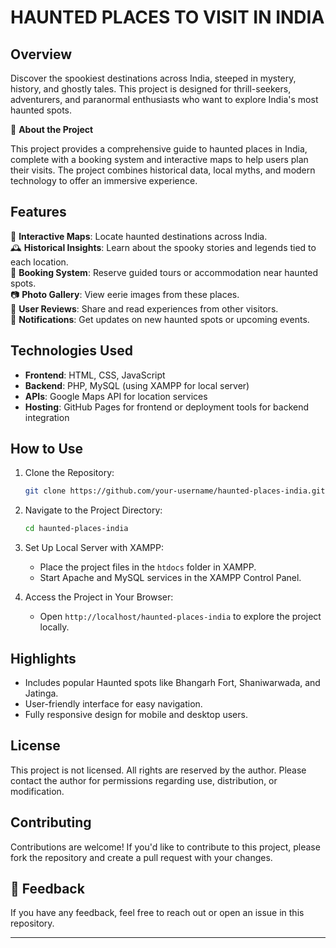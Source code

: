 # HAUNTED PLACES TO VISIT IN INDIA



## Overview

Discover the spookiest destinations across India, steeped in mystery, history, and ghostly tales. This project is designed for thrill-seekers, adventurers, and paranormal enthusiasts who want to explore India's most haunted spots.

🤔 **About the Project**

This project provides a comprehensive guide to haunted places in India, complete with a booking system and interactive maps to help users plan their visits. The project combines historical data, local myths, and modern technology to offer an immersive experience.


## Features

📍 **Interactive Maps**: Locate haunted destinations across India.  
🕰️ **Historical Insights**: Learn about the spooky stories and legends tied to each location.  
🏨 **Booking System**: Reserve guided tours or accommodation near haunted spots.  
📷 **Photo Gallery**: View eerie images from these places.  
💬 **User Reviews**: Share and read experiences from other visitors.  
🔔 **Notifications**: Get updates on new haunted spots or upcoming events.



## Technologies Used

- **Frontend**: HTML, CSS, JavaScript  
- **Backend**: PHP, MySQL (using XAMPP for local server)  
- **APIs**: Google Maps API for location services  
- **Hosting**: GitHub Pages for frontend or deployment tools for backend integration  



## How to Use

1. Clone the Repository:
    ```bash
    git clone https://github.com/your-username/haunted-places-india.git
    ```

2. Navigate to the Project Directory:
    ```bash
    cd haunted-places-india
    ```

3. Set Up Local Server with XAMPP:
    - Place the project files in the `htdocs` folder in XAMPP.
    - Start Apache and MySQL services in the XAMPP Control Panel.

4. Access the Project in Your Browser:
    - Open `http://localhost/haunted-places-india` to explore the project locally.



## Highlights

- Includes popular Haunted spots like Bhangarh Fort, Shaniwarwada, and Jatinga.
- User-friendly interface for easy navigation.
- Fully responsive design for mobile and desktop users.



## License

This project is not licensed. All rights are reserved by the author. Please contact the author for permissions regarding use, distribution, or modification.



## Contributing

Contributions are welcome! If you'd like to contribute to this project, please fork the repository and create a pull request with your changes.



## 🤖 Feedback

If you have any feedback, feel free to reach out or open an issue in this repository.

---
